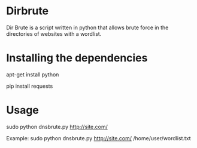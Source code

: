 # Dirbrute
Dir Brute is a script written in python that allows brute force in the directories of websites with a wordlist.

# Installing the dependencies

apt-get install python

pip install requests

# Usage

sudo python dnsbrute.py http://site.com/ <wordlist>

Example: sudo python dnsbrute.py http://site.com/ /home/user/wordlist.txt
